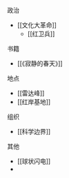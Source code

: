 政治
- [[文化大革命]]
	- [[红卫兵]]


书籍
- [[《寂静的春天》]]



地点
- [[雷达峰]]
- [[红岸基地]]

组织
- [[科学边界]]



其他
- [[球状闪电]]
- 